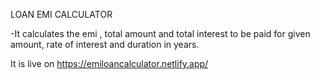  LOAN EMI CALCULATOR 
 
  -It calculates the emi , total amount and total interest to be paid for given amount, rate of interest and duration in years.
  
  It is live on https://emiloancalculator.netlify.app/
